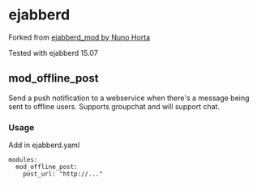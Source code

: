 # ejabberd

Forked from [ejabberd_mod by Nuno Horta](https://github.com/nunohorta/ejabberd_mod)

Tested with ejabberd 15.07

## mod_offline_post

Send a push notification to a webservice when there's a message being sent to offline users.
Supports groupchat and will support chat.

### Usage

Add in ejabberd.yaml

~~~
modules:
  mod_offline_post:
    post_url: "http://..."
~~~
